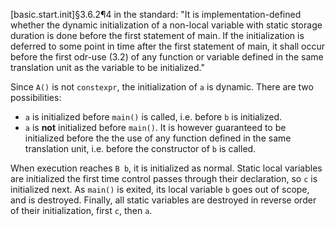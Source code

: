 [basic.start.init]§3.6.2¶4 in the standard:
"It is implementation-defined whether the dynamic initialization of a non-local variable with static storage duration is done before the first statement of main. If the initialization is deferred to some point in time after the first statement of main, it shall occur before the first odr-use (3.2) of any function or variable defined in the same translation unit as the variable to be initialized."

Since `A()` is not `constexpr`, the initialization of `a` is dynamic. There are two possibilities:
- `a` is initialized before `main()` is called, i.e. before `b` is initialized.
- `a` is **not** initialized before `main()`. It is however guaranteed to be initialized before the the use of any function defined in the same translation unit, i.e. before the constructor of `b` is called.

When execution reaches `B b`, it is initialized as normal. Static local variables are initialized the first time control passes through their declaration, so `c` is initialized next. As `main()` is exited, its local variable `b` goes out of scope, and is destroyed. Finally, all static variables are destroyed in reverse order of their initialization, first `c`, then `a`.